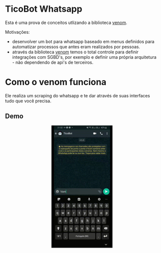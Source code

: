 # TicoBot Whatsapp

Esta é uma prova de conceitos utlizando a biblioteca [venom](https://github.com/orkestral/venom).

Motivações: 
* desenvolver um bot para whatsapp baseado em menus definidos para automatizar processos que antes eram realizados por pessoas.
* através da biblioteca [venom](https://github.com/orkestral/venom) temos o total controle para definir integrações com SGBD's, por exemplo e definir uma própria arquitetura - não dependendo de api's de terceiros. 

# Como o venom funciona
Ele realiza um scraping do whatsapp e te dar através de suas interfaces tudo que você precisa. 

## Demo
<p align = 'center'>
    <img src='./assets/demo.gif' width='200' height = '400'>
</p>

